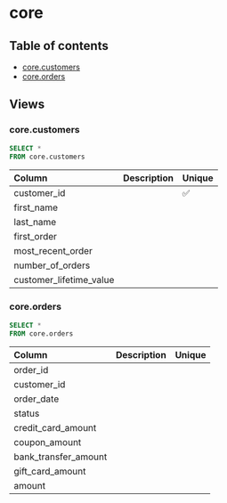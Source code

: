 # core

## Table of contents

- [core.customers](#corecustomers)
- [core.orders](#coreorders)

## Views

### core.customers

```sql
SELECT *
FROM core.customers
```

| Column                  | Description   | Unique   |
|:------------------------|:--------------|:---------|
| customer_id             |               | ✅       |
| first_name              |               |          |
| last_name               |               |          |
| first_order             |               |          |
| most_recent_order       |               |          |
| number_of_orders        |               |          |
| customer_lifetime_value |               |          |

### core.orders

```sql
SELECT *
FROM core.orders
```

| Column               | Description   | Unique   |
|:---------------------|:--------------|:---------|
| order_id             |               |          |
| customer_id          |               |          |
| order_date           |               |          |
| status               |               |          |
| credit_card_amount   |               |          |
| coupon_amount        |               |          |
| bank_transfer_amount |               |          |
| gift_card_amount     |               |          |
| amount               |               |          |

